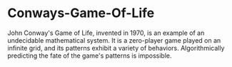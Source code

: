 # Conways-Game-Of-Life
John Conway's Game of Life, invented in 1970, is an example of an undecidable mathematical system. It is a zero-player game played on an infinite grid, and its patterns exhibit a variety of behaviors. Algorithmically predicting the fate of the game's patterns is impossible.
